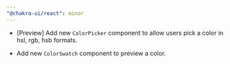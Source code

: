 ```yaml
---
"@chakra-ui/react": minor
---
```


- [Preview] Add new `ColorPicker` component to allow users pick a color in hsl,
  rgb, hsb formats.

- Add new `ColorSwatch` component to preview a color.
